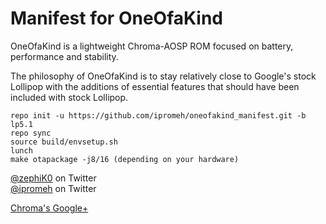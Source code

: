 Manifest for OneOfaKind
====================
OneOfaKind is a lightweight Chroma-AOSP ROM focused on battery, performance and stability.

The philosophy of OneOfaKind is to stay relatively close to Google's stock Lollipop with the additions of essential features that should have been included with stock Lollipop.

    repo init -u https://github.com/ipromeh/oneofakind_manifest.git -b lp5.1
    repo sync
    source build/envsetup.sh
    lunch
    make otapackage -j8/16 (depending on your hardware)


[@zephiK0](https://twitter.com/zephiK0) on Twitter <br>
[@ipromeh](https://twitter.com/ipromeh) on Twitter

[Chroma's Google+](https://plus.google.com/u/0/communities/100877567555105149232)

